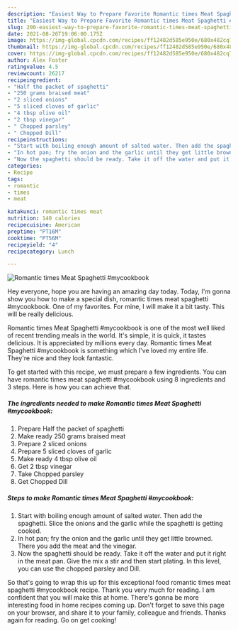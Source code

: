 ```yaml
---
description: "Easiest Way to Prepare Favorite Romantic times Meat Spaghetti #mycookbook"
title: "Easiest Way to Prepare Favorite Romantic times Meat Spaghetti #mycookbook"
slug: 200-easiest-way-to-prepare-favorite-romantic-times-meat-spaghetti-mycookbook
date: 2021-08-26T19:06:00.175Z
image: https://img-global.cpcdn.com/recipes/ff12482d585e950e/680x482cq70/romantic-times-meat-spaghetti-mycookbook-recipe-main-photo.jpg
thumbnail: https://img-global.cpcdn.com/recipes/ff12482d585e950e/680x482cq70/romantic-times-meat-spaghetti-mycookbook-recipe-main-photo.jpg
cover: https://img-global.cpcdn.com/recipes/ff12482d585e950e/680x482cq70/romantic-times-meat-spaghetti-mycookbook-recipe-main-photo.jpg
author: Alex Foster
ratingvalue: 4.5
reviewcount: 26217
recipeingredient:
- "Half the packet of spaghetti"
- "250 grams braised meat"
- "2 sliced onions"
- "5 sliced cloves of garlic"
- "4 tbsp olive oil"
- "2 tbsp vinegar"
- " Chopped parsley"
- " Chopped Dill"
recipeinstructions:
- "Start with boiling enough amount of salted water. Then add the spaghetti. Slice the onions and the garlic while the spaghetti is getting cooked."
- "In hot pan; fry the onion and the garlic until they get little browned. There you add the meat and the vinegar."
- "Now the spaghetti should be ready. Take it off the water and put it right in the meat pan. Give the mix a stir and then start plating. In this level, you can use the chopped parsley and Dill."
categories:
- Recipe
tags:
- romantic
- times
- meat

katakunci: romantic times meat 
nutrition: 140 calories
recipecuisine: American
preptime: "PT16M"
cooktime: "PT56M"
recipeyield: "4"
recipecategory: Lunch

---
```



![Romantic times Meat Spaghetti #mycookbook](https://img-global.cpcdn.com/recipes/ff12482d585e950e/680x482cq70/romantic-times-meat-spaghetti-mycookbook-recipe-main-photo.jpg)

Hey everyone, hope you are having an amazing day today. Today, I'm gonna show you how to make a special dish, romantic times meat spaghetti #mycookbook. One of my favorites. For mine, I will make it a bit tasty. This will be really delicious.

Romantic times Meat Spaghetti #mycookbook is one of the most well liked of recent trending meals in the world. It's simple, it is quick, it tastes delicious. It is appreciated by millions every day. Romantic times Meat Spaghetti #mycookbook is something which I've loved my entire life. They're nice and they look fantastic.




To get started with this recipe, we must prepare a few ingredients. You can have romantic times meat spaghetti #mycookbook using 8 ingredients and 3 steps. Here is how you can achieve that.

<!--inarticleads1-->

##### The ingredients needed to make Romantic times Meat Spaghetti #mycookbook:

1. Prepare Half the packet of spaghetti
1. Make ready 250 grams braised meat
1. Prepare 2 sliced onions
1. Prepare 5 sliced cloves of garlic
1. Make ready 4 tbsp olive oil
1. Get 2 tbsp vinegar
1. Take  Chopped parsley
1. Get  Chopped Dill




<!--inarticleads2-->

##### Steps to make Romantic times Meat Spaghetti #mycookbook:

1. Start with boiling enough amount of salted water. Then add the spaghetti. Slice the onions and the garlic while the spaghetti is getting cooked.
1. In hot pan; fry the onion and the garlic until they get little browned. There you add the meat and the vinegar.
1. Now the spaghetti should be ready. Take it off the water and put it right in the meat pan. Give the mix a stir and then start plating. In this level, you can use the chopped parsley and Dill.




So that's going to wrap this up for this exceptional food romantic times meat spaghetti #mycookbook recipe. Thank you very much for reading. I am confident that you will make this at home. There's gonna be more interesting food in home recipes coming up. Don't forget to save this page on your browser, and share it to your family, colleague and friends. Thanks again for reading. Go on get cooking!
